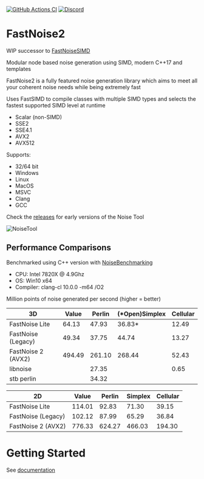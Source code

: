 [![GitHub Actions CI](https://img.shields.io/github/workflow/status/Auburn/FastNoise2/CI?style=flat-square&logo=GitHub "GitHub Actions CI")](https://github.com/Auburn/FastNoise2/actions)
[![Discord](https://img.shields.io/discord/703636892901441577?style=flat-square&logo=discord "Discord")](https://discord.gg/SHVaVfV)

# FastNoise2

WIP successor to [FastNoiseSIMD](https://github.com/Auburn/FastNoiseSIMD)

Modular node based noise generation using SIMD, modern C++17 and templates

FastNoise2 is a fully featured noise generation library which aims to meet all your coherent noise needs while being extremely fast

Uses FastSIMD to compile classes with multiple SIMD types and selects the fastest supported SIMD level at runtime
- Scalar (non-SIMD)
- SSE2
- SSE4.1
- AVX2
- AVX512

Supports:
- 32/64 bit
- Windows
- Linux
- MacOS
- MSVC
- Clang
- GCC

Check the [releases](https://github.com/Auburn/FastNoise2/releases) for early versions of the Noise Tool

![NoiseTool](https://user-images.githubusercontent.com/1349548/90967950-4e8da600-e4de-11ea-902a-94e72cb86481.png)

## Performance Comparisons

Benchmarked using C++ version with [NoiseBenchmarking](https://github.com/Auburn/NoiseBenchmarking)

- CPU: Intel 7820X @ 4.9Ghz
- OS: Win10 x64
- Compiler: clang-cl 10.0.0 -m64 /O2

Million points of noise generated per second (higher = better)

| 3D                 | Value  | Perlin | (*Open)Simplex | Cellular |
|--------------------|--------|--------|----------------|----------|
| FastNoise Lite     | 64.13  | 47.93  | 36.83*         | 12.49    |
| FastNoise (Legacy) | 49.34  | 37.75  | 44.74          | 13.27    |
| FastNoise 2 (AVX2) | 494.49 | 261.10 | 268.44         | 52.43    |
| libnoise           |        | 27.35  |                | 0.65     |
| stb perlin         |        | 34.32  |                |          |

| 2D                 | Value  | Perlin | Simplex | Cellular |
|--------------------|--------|--------|---------|----------|
| FastNoise Lite     | 114.01 | 92.83  | 71.30   | 39.15    |
| FastNoise (Legacy) | 102.12 | 87.99  | 65.29   | 36.84    |
| FastNoise 2 (AVX2) | 776.33 | 624.27 | 466.03  | 194.30   |

# Getting Started

See [documentation](https://github.com/Auburn/FastNoise2/wiki)
